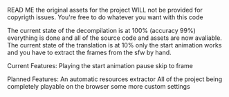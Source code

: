 READ ME
the original assets for the project WILL not be provided for copyrigth issues.
You're free to do whatever you want with this code

The current state of the decompilation is at 100% (accuracy 99%) everything is done and all of the source code and assets are now avaliable.
The current state of the translation is at 10% only the start animation works and you have to extract the frames from the sfw by hand.

Current Features:
Playing the start animation
pause 
skip to frame

Planned Features:
An automatic resources extractor
All of the project being completely playable on the browser
some more custom settings
